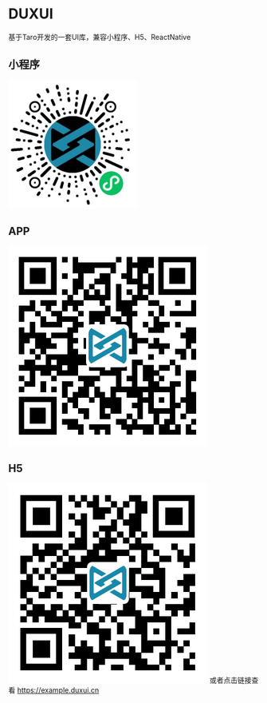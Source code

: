 # DUXUI

基于Taro开发的一套UI库，兼容小程序、H5、ReactNative

## 小程序
![小程序](./weapp.jpg)
## APP
![app](./app.png)

## H5
![h5](./h5.png)
或者点击链接查看 https://example.duxui.cn